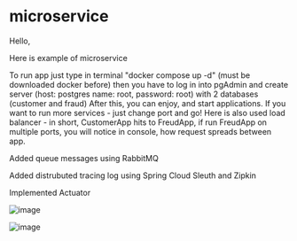 # microservice
Hello,

Here is example of microservice

To run app just type in terminal
"docker compose up -d"  (must be downloaded docker before)
then you have to log in into pgAdmin and create server (host: postgres name: root, password: root) with 2 databases (customer and fraud)
After this, you can enjoy, and start applications. If you want to run more services - just change port and go!
Here is also used load balancer - in short, CustomerApp hits to FreudApp, if run FreudApp on multiple ports, you will notice in console, how request spreads between app.

Added queue messages using RabbitMQ 

Added distrubuted tracing log using Spring Cloud Sleuth and Zipkin 

Implemented Actuator

![image](https://user-images.githubusercontent.com/82658699/193277155-eb26bf14-5e45-497a-9172-327d21c15d1a.png)


![image](https://user-images.githubusercontent.com/82658699/193276867-2d1c942c-8b29-438a-ad3a-6aa5279aae76.png)

